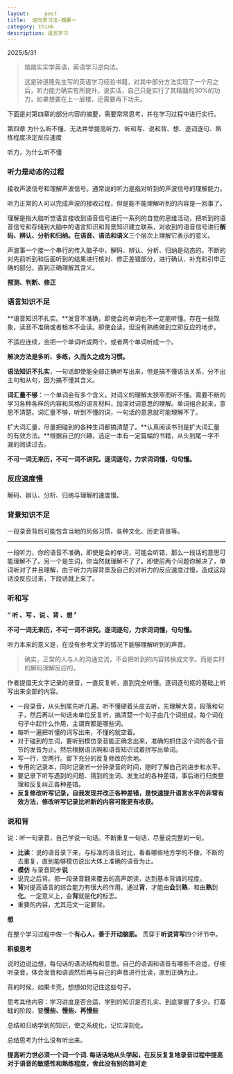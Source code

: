 ```yaml
---
layout:     post
title:  逆向学习法-摘要一     
category: think
description: 语言学习
---
```

2025/5/31
> 踏踏实实学英语，英语学习逆向法。
>
> 这是钟道隆先生写的英语学习经验书籍，对其中部分方法实现了一个月之后，听力能力确实有所提升。说实话，自己只是实行了其精髓的30%的功力，如果想要在上一层楼，还需要再下功夫。

下面是对第四章的部分内容的摘要，需要常常思考，并在学习过程中进行实行。

第四章 为什么听不懂、无法并举提高听力、听和写、说和背、想、逐词逐句、熟练程度决定反应速度

听力，为什么听不懂

### **听力是动态的过程**

接收声波信号和理解声波信号。通常说的听力是指对听到的声波信号的理解能力。

听力正常的人可以完成声波的接收过程，但是能不能理解听到的内容是一回事了。

理解是指大脑听觉语言接收到语音信号进行一系列的自觉的思维活动，把听到的语音信号和存储到大脑中的语言知识和背景知识建立联系，对收到的语音信号进行**解码、辨认、分析和归纳。在语音、语法和语义**三个层次上理解它表示的意义。

声波事一个接一个串行的传入脑子中，解码、辨认、分析、归纳是动态的。不断的对先前听到和后面听到的结果进行核对、修正差错部分，进行确认、补充和引申正确的部分，直到正确理解其含义。

**预测、判断、修正**

### 语言知识不足

**语音知识不扎实。**发音不准确，即使会的单词也不一定能听懂。存在一些现象，读音不准确或者根本不会读。即使会读，但没有熟练做到立即反应的地步。

不适应连续，会把一个单词听成两个，或者两个单词听成一个。

**解决方法是多听、多练，久而久之成为习惯。**

**语法知识不扎实**，一句话即使能全部正确听写出来，但是搞不懂语法关系，分不出主句和从句，因为搞不懂其含义。

**词汇量不够**：一个单词会有多个含义，对词义的理解太狭窄而听不懂。需要不断的学习各种各样的内容和风格的语言材料，加深对词意思的理解。单词组合起来，意思不清楚。词汇量不够，听到不懂的词，一句话的意思就可能理解不了。

扩大词汇量，尽量把碰到的各种生词都搞清楚了。**认真阅读书刊是扩大词汇量的有效方法。**根据自己的兴趣，选定一本有一定篇幅的书籍，从头到尾一字不漏的阅读过去。

**不可一词无来历，不可一词不讲究。逐词逐句，力求词词懂，句句懂。**

### 反应速度慢

解码、辦认、分析、归纳与理解的速度慢。

### 背景知识不足

一段录音背后可能包含当地的风俗习惯、各种文化、历史背景等。

---

一段听力，你的语音不准确，即使是会的单词，可能会听错，那么一段话的意思可能理解不了。另一个是生词，你当然就理解不了了。即使前两个问题你解决了，单词听对了并且理解，由于听力内容背景及自己的对听力的反应速度过慢，造成这段话没反应过来，下段话就上来了。

### 听和写

**“ 听 、写 、说 、背 、想 〞**

**不可一词无来历，不可一词不讲究。逐词逐句，力求词词懂，句句懂。**

听力本来的意义是，在没有参考文字的情况下能够理解听到的声音。

> 确实，正常的人与人的沟通交流，不会把听到的内容转换成文字。而是实时的解码理解反应的。

作者提倡无文字记录的录音，一直反复听，直到完全听懂。逐词逐句抠的基础上听写出来全部的内容。

- 一段录音，从头到尾先听几遍。听不懂硬着头皮去听，先理解大意，段落和句子，然后再以一句话未单位反复听，搞清楚一个句子由几个词组成，每个词在句子中起什么作用，主谓宾都是哪些词。
- 每听一遍把听懂的词写出来，不懂的就空着。
- 对于碰到的生词，要听到模仿录音能正确念出来，准确的抓住这个词的各个音节的发音为止。然后根据语法啊和语音知识试着拼写出单词。
- 写一行，空两行。留下充分的反复修改的余地。
- 专用的记录本，同时记录听一分钟录音的时间，随时了解自己的进步和水平。
- 要记录下听写遇到的问题、猜到的生词、发生过的各种差错，事后进行归类整理和反复纠正各种差错。
- **反复修改听写记录，自我发现并改正各种差错，是快速提升语言水平的非常有效方法，修改听写记录比听新的内容可能更有收获。**

### 说和背

说：听一句录音，自己学说一句话。不断重复一句话，尽量说完整的一句。

- **比读**：说的语音录下来，与标准的语音对比，看看哪些地方学的不像，不断的去重复，直到能够模仿说出大体上准确的语音为止。
- **模仿** 与录音同步**说**
- 说完之后背。把一段录音翻来覆去的高声朗读，达到基本背诵的程度。
- **背**对提高语言的综合能力有很大的作用。通过**背**，才能由**会**到**熟**，和由**熟**到**化**。一定意义上，会**背**就是**化**的标志。
- 重要的内容，尤其范文一定要背。

**想**

在整个学习过程中做一个**有心人，善于开动脑筋。** 贯穿于**听说背写**四个环节中。

**积极思考**

说时边说边想，每句话的语法结构和意思。自己的语调和语音有哪些不合适，仔细听录音，体会发音和语调然后再与自己的声音进行比读，直到正确为止。

背的时候，如果卡壳，想想如何记住这些句子。

思考其他内容：学习进度是否合适、学到的知识是否扎实、到底掌握了多少。打基础的阶段，要**慢些、慢些、再慢些**

总结和归纳学到的知识，使之系统化，记忆深刻化。

总结思考为什么没有听出来。

**提高听力世必须一个词一个词. 每话话地从头学起，在反反复复地录音过程中提高对于语音的敏感性和熟练程度，舍此没有别的路可走**

